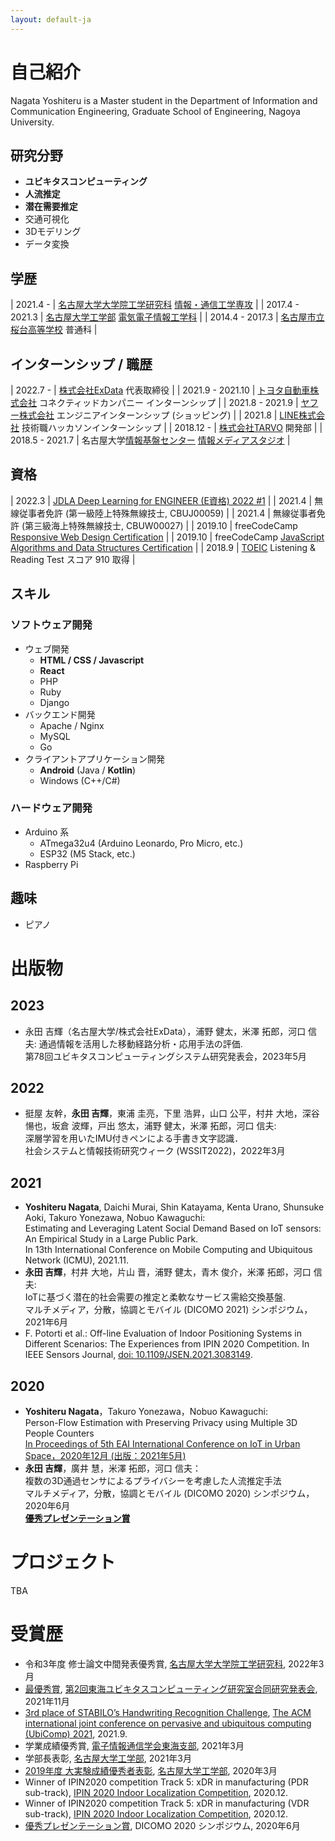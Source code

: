 ```yaml
---
layout: default-ja
---
```


# 自己紹介

Nagata Yoshiteru is a Master student in the Department of Information and Communication Engineering, Graduate School of Engineering, Nagoya University.

## 研究分野

- **ユビキタスコンピューティング**
- **人流推定**
- **潜在需要推定**
- 交通可視化
- 3Dモデリング
- データ変換

## 学歴

| 2021.4 - | [名古屋大学大学院工学研究科](https://www.engg.nagoya-u.ac.jp/) [情報・通信工学専攻](http://www.nuee.nagoya-u.ac.jp/) |
| 2017.4 - 2021.3 | [名古屋大学工学部](https://www.engg.nagoya-u.ac.jp/) [電気電子情報工学科](http://www.nuee.nagoya-u.ac.jp/) |
| 2014.4 - 2017.3 | [名古屋市立桜台高等学校](https://www.nagoya-c.ed.jp/school/sakuradai-h/) 普通科 |

## インターンシップ / 職歴

| 2022.7 - | [株式会社ExData](https://exdata.co.jp/) 代表取締役 |
| 2021.9 - 2021.10 | [トヨタ自動車株式会社](https://global.toyota/) コネクティッドカンパニー インターンシップ |
| 2021.8 - 2021.9 | [ヤフー株式会社](https://about.yahoo.co.jp/) エンジニアインターンシップ (ショッピング) |
| 2021.8 | [LINE株式会社](https://linecorp.com/ja/) 技術職ハッカソンインターンシップ |
| 2018.12 - | [株式会社TARVO](https://tarvo.co.jp/) 開発部 |
| 2018.5 - 2021.7 | 名古屋大学[情報基盤センター](http://www.icts.nagoya-u.ac.jp/ja/center/) [情報メディアスタジオ](https://media.itc.nagoya-u.ac.jp/studio/) |

## 資格

| 2022.3 | [JDLA Deep Learning for ENGINEER (E資格) 2022 #1](https://nlp.netlearning.co.jp/ns/portal/openbadge/#/public/assertions/user/U0IwYTdHZnRXandBMFdvdzVhVWJ4dz09) |
| 2021.4 | 無線従事者免許 (第一級陸上特殊無線技士, CBUJ00059) |
| 2021.4 | 無線従事者免許 (第三級海上特殊無線技士, CBUW00027) |
| 2019.10 | freeCodeCamp [Responsive Web Design Certification](https://www.freecodecamp.org/certification/fcc8c41b85e-8207-41e4-a738-50207bfaa71c/responsive-web-design) |
| 2019.10 | freeCodeCamp [JavaScript Algorithms and Data Structures Certification](https://www.freecodecamp.org/certification/fcc8c41b85e-8207-41e4-a738-50207bfaa71c/javascript-algorithms-and-data-structures) |
| 2018.9 | [TOEIC](https://www.ets.org/toeic) Listening & Reading Test スコア 910 取得 |


## スキル

### ソフトウェア開発

- ウェブ開発
  - **HTML / CSS / Javascript**
  - **React**
  - PHP
  - Ruby
  - Django
- バックエンド開発
  - Apache / Nginx
  - MySQL
  - Go
- クライアントアプリケーション開発
  - **Android** (Java / **Kotlin**)
  - Windows (C++/C#)

### ハードウェア開発

- Arduino 系
  - ATmega32u4 (Arduino Leonardo, Pro Micro, etc.)
  - ESP32 (M5 Stack, etc.)
- Raspberry Pi

## 趣味

- ピアノ

# 出版物

## 2023
- 永田 吉輝（名古屋大学/株式会社ExData），浦野 健太，米澤 拓郎，河口 信夫: 
  通過情報を活用した移動経路分析・応用手法の評価.  
  第78回ユビキタスコンピューティングシステム研究発表会，2023年5月  

## 2022

- 挺屋 友幹，**永田 吉輝**，東浦 圭亮，下里 浩昇，山口 公平，村井 大地，深谷 愓也，坂倉 波輝，戸出 悠太，浦野 健太，米澤 拓郎，河口 信夫:  
  深層学習を用いたIMU付きペンによる手書き文字認識．  
  社会システムと情報技術研究ウィーク (WSSIT2022)，2022年3月  

## 2021

- **Yoshiteru Nagata**, Daichi Murai, Shin Katayama, Kenta Urano, Shunsuke Aoki, Takuro Yonezawa, Nobuo Kawaguchi:  
  Estimating and Leveraging Latent Social Demand Based on IoT sensors: An Empirical Study in a Large Public Park.  
  In 13th International Conference on Mobile Computing and Ubiquitous Network (ICMU), 2021.11.  
- **永田 吉輝**，村井 大地，片山 晋，浦野 健太，青木 俊介，米澤 拓郎，河口 信夫:  
  IoTに基づく潜在的社会需要の推定と柔軟なサービス需給交換基盤.  
  マルチメディア，分散，協調とモバイル (DICOMO 2021) シンポジウム，2021年6月  
- F. Potorti et al.:
  Off-line Evaluation of Indoor Positioning Systems in Different Scenarios: The Experiences from IPIN 2020 Competition.
  In IEEE Sensors Journal, [doi: 10.1109/JSEN.2021.3083149](https://doi.org/10.1109/JSEN.2021.3083149).

## 2020

- **Yoshiteru Nagata**，Takuro Yonezawa，Nobuo Kawaguchi:  
  Person-Flow Estimation with Preserving Privacy using Multiple 3D People Counters  
  [In Proceedings of 5th EAI International Conference on IoT in Urban Space，2020年12月 (出版：2021年5月)](https://link.springer.com/book/10.1007/978-3-030-51005-3)  
- **永田 吉輝**，廣井 慧，米澤 拓郎，河口 信夫：  
  複数の3D通過センサによるプライバシーを考慮した人流推定手法  
  マルチメディア，分散，協調とモバイル (DICOMO 2020) シンポジウム，2020年6月  
  **[優秀プレゼンテーション賞](https://dicomo.org/2020/commendation/)**

# プロジェクト

TBA

# 受賞歴

- 令和3年度 修士論文中間発表優秀賞, [名古屋大学大学院工学研究科](https://www.engg.nagoya-u.ac.jp/), 2022年3月
- [最優秀賞](https://docs.google.com/document/d/17_YJIdbMoona7iqoDcaYkHrp0yTkDiqx/edit?usp=sharing&ouid=104858820495311930572&rtpof=true&sd=true), [第2回東海ユビキタスコンピューティング研究室合同研究発表会](https://kajilab.net/tokaiubi2021/), 2021年11月
- [3rd place of STABILO’s Handwriting Recognition Challenge](https://stabilodigital.com/submissions-2021/), [The ACM international joint conference on pervasive and ubiquitous computing (UbiComp) 2021](https://www.ubicomp.org/ubicomp2021/cfp/student-challenges-2/), 2021.9.
- 学業成績優秀賞, [電子情報通信学会東海支部](https://www.ieice.org/tokai/), 2021年3月
- 学部長表彰, [名古屋大学工学部](https://www.engg.nagoya-u.ac.jp/), 2021年3月
- [2019年度 大実験成績優秀者表彰](https://www.nuee.nagoya-u.ac.jp/kyoiku/gakubu/experiment/h2019.php), [名古屋大学工学部](https://www.engg.nagoya-u.ac.jp/), 2020年3月
- Winner of IPIN2020 competition Track 5: xDR in manufacturing (PDR sub-track), [IPIN 2020 Indoor Localization Competition](http://evaal.aaloa.org/2020/results), 2020.12.
- Winner of IPIN2020 competition Track 5: xDR in manufacturing (VDR sub-track), [IPIN 2020 Indoor Localization Competition](http://evaal.aaloa.org/2020/results), 2020.12.
- [優秀プレゼンテーション賞](https://dicomo.org/2020/commendation/), DICOMO 2020 シンポジウム, 2020年6月
